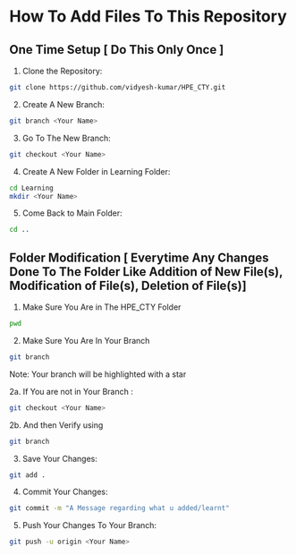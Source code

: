 # How To Add Files To This Repository 
## One Time Setup [ Do This Only Once ]

1. Clone the Repository:
``` bash
git clone https://github.com/vidyesh-kumar/HPE_CTY.git
``` 

2. Create A New Branch:
``` bash
git branch <Your Name>
``` 

3. Go To The New Branch:
``` bash
git checkout <Your Name>
``` 

4. Create A New Folder in Learning Folder:
``` bash
cd Learning
mkdir <Your Name>
``` 

5. Come Back to Main Folder:
``` bash
cd ..
``` 

## Folder Modification [ Everytime Any Changes Done To The Folder Like Addition of New File(s), Modification of File(s), Deletion of File(s)]

1. Make Sure You Are in The HPE_CTY Folder
``` bash
pwd
``` 

2. Make Sure You Are In Your Branch
``` bash
git branch
``` 
Note: Your branch will be highlighted with a star 

2a. If You are not in Your Branch :
``` bash
git checkout <Your Name>
``` 

2b. And then Verify using 
``` bash
git branch
``` 

3. Save Your Changes:
``` bash
git add .
``` 

4. Commit Your Changes:
``` bash
git commit -m "A Message regarding what u added/learnt"
``` 

5. Push Your Changes To Your Branch:
``` bash
git push -u origin <Your Name>
``` 